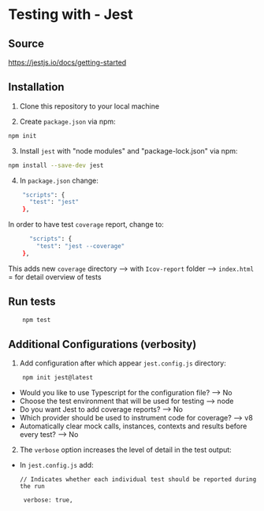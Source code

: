 # Testing with - Jest

## Source 

https://jestjs.io/docs/getting-started


## Installation

1. Clone this repository to your local machine

2. Create `package.json` via npm:

  ```bash
  npm init
```

3. Install `jest` with "node modules" and "package-lock.json" via npm:

  ```bash
  npm install --save-dev jest 
  ```

4. In `package.json` change:

  ```bash
      "scripts": {
        "test": "jest"
      },
  ```

  In order to have test `coverage` report, change to:

  ```bash
        "scripts": {
          "test": "jest --coverage"
      },
  ```

This adds new `coverage` directory --> with `Icov-report` folder --> `index.html` = for detail overview of tests


## Run tests

  ```bash
      npm test
  ```

  ## Additional Configurations (verbosity)

  1. Add configuration after which appear `jest.config.js` directory:

  ```bash
      npm init jest@latest
  ```

  - Would you like to use Typescript for the configuration file? --> No
  - Choose the test environment that will be used for testing --> node
  - Do you want Jest to add coverage reports? --> No
  - Which provider should be used to instrument code for coverage? --> v8
  - Automatically clear mock calls, instances, contexts and results before every test? --> No

2. The `verbose` option increases the level of detail in the test output:

- In `jest.config.js` add:

  `// Indicates whether each individual test should be reported during the run`

   ` verbose: true,`